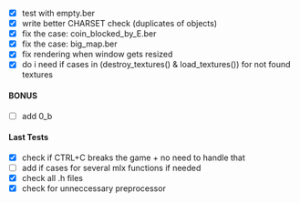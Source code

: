 - [x] test with empty.ber
- [x] write better CHARSET check (duplicates of objects)
- [x] fix the case: coin_blocked_by_E.ber
- [x] fix the case: big_map.ber
- [x] fix rendering when window gets resized
- [x] do i need if cases in (destroy_textures() & load_textures()) for not found textures

#### BONUS

- [ ] add 0_b

#### Last Tests

- [x] check if CTRL+C breaks the game + no need to handle that
- [ ] add if cases for several mlx functions if needed
- [x] check all .h files
- [x] check for unneccessary preprocessor
